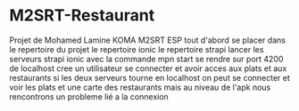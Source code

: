 # M2SRT-Restaurant
Projet de Mohamed Lamine KOMA M2SRT ESP 
tout d'abord se placer dans le repertoire du projet 
le repertoire ionic le repertoire strapi lancer 
les serveurs strapi ionic avec la commande mpn start 
se rendre sur port 4200 de localhost cree un utilisateur 
se connecter et avoir acces aux plats et aux restaurants
si les deux serveurs tourne en localhost on peut 
se connecter et voir les plats et une carte des restaurants
mais au niveau de l'apk nous rencontrons un probleme 
lié a la connexion 
